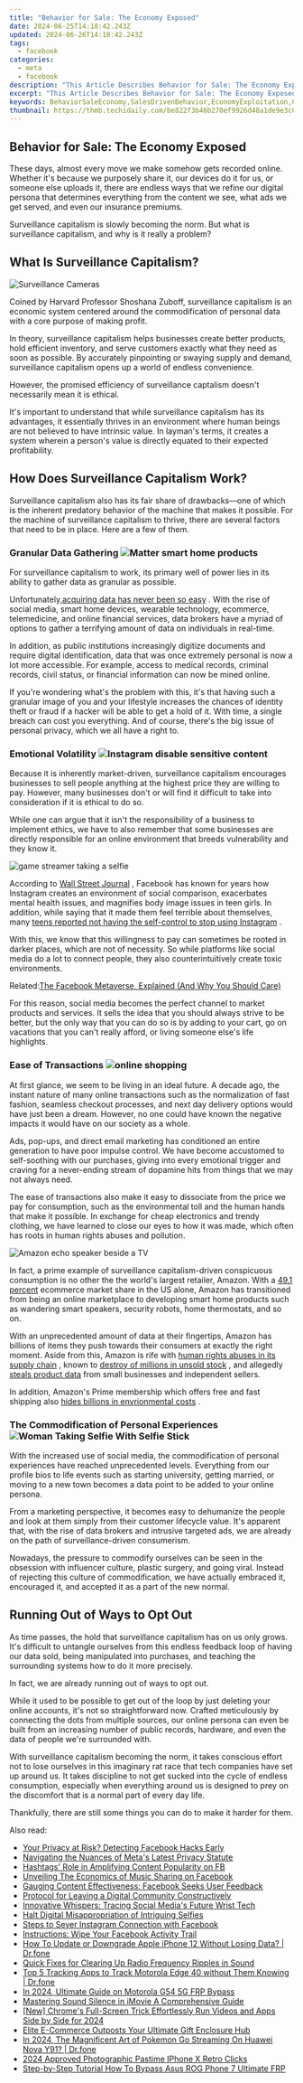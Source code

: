 ```yaml
---
title: "Behavior for Sale: The Economy Exposed"
date: 2024-06-25T14:18:42.243Z
updated: 2024-06-26T14:18:42.243Z
tags:
  - facebook
categories:
  - meta
  - facebook
description: "This Article Describes Behavior for Sale: The Economy Exposed"
excerpt: "This Article Describes Behavior for Sale: The Economy Exposed"
keywords: BehaviorSaleEconomy,SalesDrivenBehavior,EconomyExploitation,ConsumerManipulation,SaleMotivatedConduct,MarketBehaviorsExpose,EconomicTransactionalism
thumbnail: https://thmb.techidaily.com/be822f3b46b270ef9926d48a1de9e3c012d7d2f35db231a8565a98612ff678d9.jpg
---
```


## Behavior for Sale: The Economy Exposed

 These days, almost every move we make somehow gets recorded online. Whether it's because we purposely share it, our devices do it for us, or someone else uploads it, there are endless ways that we refine our digital persona that determines everything from the content we see, what ads we get served, and even our insurance premiums.

 Surveillance capitalism is slowly becoming the norm. But what is surveillance capitalism, and why is it really a problem?

## What Is Surveillance Capitalism?

![Surveillance Cameras](https://static1.makeuseofimages.com/wordpress/wp-content/uploads/2021/02/Surveillance-Cameras.jpg)

 Coined by Harvard Professor Shoshana Zuboff, surveillance capitalism is an economic system centered around the commodification of personal data with a core purpose of making profit.

 In theory, surveillance capitalism helps businesses create better products, hold efficient inventory, and serve customers exactly what they need as soon as possible. By accurately pinpointing or swaying supply and demand, surveillance capitalism opens up a world of endless convenience.

 However, the promised efficiency of surveillance captalism doesn't necessarily mean it is ethical.

 It's important to understand that while surveillance capitalism has its advantages, it essentially thrives in an environment where human beings are not believed to have intrinsic value. In layman's terms, it creates a system wherein a person's value is directly equated to their expected profitability.

## How Does Surveillance Capitalism Work?

 Surveillance capitalism also has its fair share of drawbacks—one of which is the inherent predatory behavior of the machine that makes it possible. For the machine of surveillance capitalism to thrive, there are several factors that need to be in place. Here are a few of them.

### Granular Data Gathering ![Matter smart home products](https://static1.makeuseofimages.com/wordpress/wp-content/uploads/2021/08/matter-logo-smart-home.JPG)

 For surveillance capitalism to work, its primary well of power lies in its ability to gather data as granular as possible.

 Unfortunately,[acquiring data has never been so easy](https://www.makeuseof.com/keep-advertisers-from-stealing-data/) . With the rise of social media, smart home devices, wearable technology, ecommerce, telemedicine, and online financial services, data brokers have a myriad of options to gather a terrifying amount of data on individuals in real-time.

 In addition, as public institutions increasingly digitize documents and require digital identification, data that was once extremely personal is now a lot more accessible. For example, access to medical records, criminal records, civil status, or financial information can now be mined online.

 If you're wondering what's the problem with this, it's that having such a granular image of you and your lifestyle increases the chances of identity theft or fraud if a hacker will be able to get a hold of it. With time, a single breach can cost you everything. And of course, there's the big issue of personal privacy, which we all have a right to.

### Emotional Volatility ![Instagram disable sensitive content](https://static1.makeuseofimages.com/wordpress/wp-content/uploads/2021/08/Instagram-Explore-1.jpg)

 Because it is inherently market-driven, surveillance capitalism encourages businesses to sell people anything at the highest price they are willing to pay. However, many businesses don't or will find it difficult to take into consideration if it is ethical to do so.

 While one can argue that it isn't the responsibility of a business to implement ethics, we have to also remember that some businesses are directly responsible for an online environment that breeds vulnerability and they know it.

![game streamer taking a selfie](https://static1.makeuseofimages.com/wordpress/wp-content/uploads/2021/09/game-streamer-selfie.jpg)

 According to [Wall Street Journal](https://emakicms.com/brand/21/articles/edit/2002984) , Facebook has known for years how Instagram creates an environment of social comparison, exacerbates mental health issues, and magnifies body image issues in teen girls. In addition, while saying that it made them feel terrible about themselves, many [teens reported not having the self-control to stop using Instagram](https://www.wsj.com/articles/instagram-adds-more-protections-for-teenagers-11627390800?mod=article%5Finline) .

 With this, we know that this willingness to pay can sometimes be rooted in darker places, which are not of necessity. So while platforms like social media do a lot to connect people, they also counterintuitively create toxic environments.

 Related:[The Facebook Metaverse, Explained (And Why You Should Care)](https://www.makeuseof.com/facebook-metaverse-explained/)

 For this reason, social media becomes the perfect channel to market products and services. It sells the idea that you should always strive to be better, but the only way that you can do so is by adding to your cart, go on vacations that you can't really afford, or living someone else's life highlights.

### Ease of Transactions ![online shopping](https://static1.makeuseofimages.com/wordpress/wp-content/uploads/2021/07/online-shopping.jpg)

 At first glance, we seem to be living in an ideal future. A decade ago, the instant nature of many online transactions such as the normalization of fast fashion, seamless checkout processes, and next day delivery options would have just been a dream. However, no one could have known the negative impacts it would have on our society as a whole.

 Ads, pop-ups, and direct email marketing has conditioned an entire generation to have poor impulse control. We have become accustomed to self-soothing with our purchases, giving into every emotional trigger and craving for a never-ending stream of dopamine hits from things that we may not always need.

 The ease of transactions also make it easy to dissociate from the price we pay for consumption, such as the environmental toll and the human hands that make it possible. In exchange for cheap electronics and trendy clothing, we have learned to close our eyes to how it was made, which often has roots in human rights abuses and pollution.

![Amazon echo speaker beside a TV](https://static1.makeuseofimages.com/wordpress/wp-content/uploads/2021/09/rsz_loewe-technology-skqnm8v6dok-unsplash-1.jpg)

 In fact, a prime example of surveillance capitalism-driven conspicuous consumption is no other the the world's largest retailer, Amazon. With a [49.1 percent](https://techcrunch.com/2018/07/13/amazons-share-of-the-us-e-commerce-market-is-now-49-or-5-of-all-retail-spend/) ecommerce market share in the US alone, Amazon has transitioned from being an online marketplace to developing smart home products such as wandering smart speakers, security robots, home thermostats, and so on.

 With an unprecedented amount of data at their fingertips, Amazon has billions of items they push towards their consumers at exactly the right moment. Aside from this, Amazon is rife with [human rights abuses in its supply chain](https://www.oxfamamerica.org/press/oxfam-urges-amazon-address-human-rights-risks-its-supply-chain-and-protect-its-workers/) , known to [destroy of millions in unsold stock](https://www.itv.com/news/2021-06-21/amazon-destroying-millions-of-items-of-unsold-stock-in-one-of-its-uk-warehouses-every-year-itv-news-investigation-finds) , and allegedly [steals product data](https://www.wsj.com/articles/amazon-scooped-up-data-from-its-own-sellers-to-launch-competing-products-11587650015) from small businesses and independent sellers.

 In addition, Amazon's Prime membership which offers free and fast shipping also [hides billions in envrionmental costs](https://www.buzzfeednews.com/article/nicolenguyen/environmental-impact-of-amazon-prime) .

### The Commodification of Personal Experiences ![Woman Taking Selfie With Selfie Stick](https://static1.makeuseofimages.com/wordpress/wp-content/uploads/2021/08/woman-taking-selfie-with-selfie-stick.jpeg)

 With the increased use of social media, the commodification of personal experiences have reached unprecedented levels. Everything from our profile bios to life events such as starting university, getting married, or moving to a new town becomes a data point to be added to your online persona.

 From a marketing perspective, it becomes easy to dehumanize the people and look at them simply from their customer lifecycle value. It's apparent that, with the rise of data brokers and intrusive targeted ads, we are already on the path of surveillance-driven consumerism.

 Nowadays, the pressure to commodify ourselves can be seen in the obsession with influencer culture, plastic surgery, and going viral. Instead of rejecting this culture of commodification, we have actually embraced it, encouraged it, and accepted it as a part of the new normal.

## Running Out of Ways to Opt Out

 As time passes, the hold that surveillance capitalism has on us only grows. It's difficult to untangle ourselves from this endless feedback loop of having our data sold, being manipulated into purchases, and teaching the surrounding systems how to do it more precisely.

In fact, we are already running out of ways to opt out.

 While it used to be possible to get out of the loop by just deleting your online accounts, it's not so straightforward now. Crafted meticulously by connecting the dots from multiple sources, our online persona can even be built from an increasing number of public records, hardware, and even the data of people we're surrounded with.

 With surveillance capitalism becoming the norm, it takes conscious effort not to lose ourselves in this imaginary rat race that tech companies have set up around us. It takes discipline to not get sucked into the cycle of endless consumption, especially when everything around us is designed to prey on the discomfort that is a normal part of every day life.

 Thankfully, there are still some things you can do to make it harder for them.


<ins class="adsbygoogle"
     style="display:block"
     data-ad-format="autorelaxed"
     data-ad-client="ca-pub-7571918770474297"
     data-ad-slot="1223367746"></ins>



<ins class="adsbygoogle"
     style="display:block"
     data-ad-client="ca-pub-7571918770474297"
     data-ad-slot="8358498916"
     data-ad-format="auto"
     data-full-width-responsive="true"></ins>

<span class="atpl-alsoreadstyle">Also read:</span>
<div><ul>
<li><a href="https://facebook.techidaily.com/your-privacy-at-risk-detecting-facebook-hacks-early/"><u>Your Privacy at Risk? Detecting Facebook Hacks Early</u></a></li>
<li><a href="https://facebook.techidaily.com/navigating-the-nuances-of-metas-latest-privacy-statute/"><u>Navigating the Nuances of Meta's Latest Privacy Statute</u></a></li>
<li><a href="https://facebook.techidaily.com/hashtags-role-in-amplifying-content-popularity-on-fb/"><u>Hashtags' Role in Amplifying Content Popularity on FB</u></a></li>
<li><a href="https://facebook.techidaily.com/unveiling-the-economics-of-music-sharing-on-facebook/"><u>Unveiling The Economics of Music Sharing on Facebook</u></a></li>
<li><a href="https://facebook.techidaily.com/gauging-content-effectiveness-facebook-seeks-user-feedback/"><u>Gauging Content Effectiveness: Facebook Seeks User Feedback</u></a></li>
<li><a href="https://facebook.techidaily.com/protocol-for-leaving-a-digital-community-constructively/"><u>Protocol for Leaving a Digital Community Constructively</u></a></li>
<li><a href="https://facebook.techidaily.com/innovative-whispers-tracing-social-medias-future-wrist-tech/"><u>Innovative Whispers: Tracing Social Media's Future Wrist Tech</u></a></li>
<li><a href="https://facebook.techidaily.com/halt-digital-misappropriation-of-intriguing-selfies/"><u>Halt Digital Misappropriation of Intriguing Selfies</u></a></li>
<li><a href="https://facebook.techidaily.com/steps-to-sever-instagram-connection-with-facebook/"><u>Steps to Sever Instagram Connection with Facebook</u></a></li>
<li><a href="https://facebook.techidaily.com/instructions-wipe-your-facebook-activity-trail/"><u>Instructions: Wipe Your Facebook Activity Trail</u></a></li>
<li><a href="https://techidaily.com/how-to-update-or-downgrade-apple-iphone-12-without-losing-data-drfone-by-drfone-ios-system-repair-ios-system-repair/"><u>How To Update or Downgrade Apple iPhone 12 Without Losing Data? | Dr.fone</u></a></li>
<li><a href="https://audio-editing.techidaily.com/quick-fixes-for-clearing-up-radio-frequency-ripples-in-sound/"><u>Quick Fixes for Clearing Up Radio Frequency Ripples in Sound</u></a></li>
<li><a href="https://android-location-track.techidaily.com/top-5-tracking-apps-to-track-motorola-edge-40-without-them-knowing-drfone-by-drfone-virtual-android/"><u>Top 5 Tracking Apps to Track Motorola Edge 40 without Them Knowing | Dr.fone</u></a></li>
<li><a href="https://android-frp.techidaily.com/in-2024-ultimate-guide-on-motorola-g54-5g-frp-bypass-by-drfone-android/"><u>In 2024, Ultimate Guide on Motorola G54 5G FRP Bypass</u></a></li>
<li><a href="https://audio-editing.techidaily.com/mastering-sound-silence-in-imovie-a-comprehensive-guide/"><u>Mastering Sound Silence in iMovie A Comprehensive Guide</u></a></li>
<li><a href="https://vp-tips.techidaily.com/new-chromes-full-screen-trick-effortlessly-run-videos-and-apps-side-by-side-for-2024/"><u>[New] Chrome's Full-Screen Trick  Effortlessly Run Videos and Apps Side by Side for 2024</u></a></li>
<li><a href="https://extra-resources.techidaily.com/elite-e-commerce-outposts-your-ultimate-gift-enclosure-hub/"><u>Elite E-Commerce Outposts  Your Ultimate Gift Enclosure Hub</u></a></li>
<li><a href="https://android-pokemon-go.techidaily.com/in-2024-the-magnificent-art-of-pokemon-go-streaming-on-huawei-nova-y91-drfone-by-drfone-virtual-android/"><u>In 2024, The Magnificent Art of Pokemon Go Streaming On Huawei Nova Y91? | Dr.fone</u></a></li>
<li><a href="https://extra-guidance.techidaily.com/2024-approved-photographic-pastime-iphone-x-retro-clicks/"><u>2024 Approved  Photographic Pastime  IPhone X Retro Clicks</u></a></li>
<li><a href="https://android-frp.techidaily.com/step-by-step-tutorial-how-to-bypass-asus-rog-phone-7-ultimate-frp-by-drfone-android/"><u>Step-by-Step Tutorial How To Bypass Asus ROG Phone 7 Ultimate FRP</u></a></li>
</ul></div>

